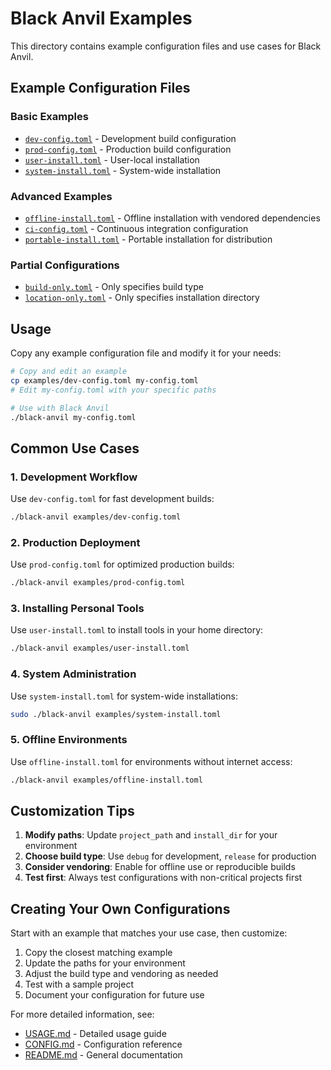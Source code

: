 # Black Anvil Examples

This directory contains example configuration files and use cases for Black Anvil.

## Example Configuration Files

### Basic Examples

- [`dev-config.toml`](dev-config.toml) - Development build configuration
- [`prod-config.toml`](prod-config.toml) - Production build configuration  
- [`user-install.toml`](user-install.toml) - User-local installation
- [`system-install.toml`](system-install.toml) - System-wide installation

### Advanced Examples

- [`offline-install.toml`](offline-install.toml) - Offline installation with vendored dependencies
- [`ci-config.toml`](ci-config.toml) - Continuous integration configuration
- [`portable-install.toml`](portable-install.toml) - Portable installation for distribution

### Partial Configurations

- [`build-only.toml`](build-only.toml) - Only specifies build type
- [`location-only.toml`](location-only.toml) - Only specifies installation directory

## Usage

Copy any example configuration file and modify it for your needs:

```bash
# Copy and edit an example
cp examples/dev-config.toml my-config.toml
# Edit my-config.toml with your specific paths

# Use with Black Anvil
./black-anvil my-config.toml
```

## Common Use Cases

### 1. Development Workflow

Use `dev-config.toml` for fast development builds:

```bash
./black-anvil examples/dev-config.toml
```

### 2. Production Deployment

Use `prod-config.toml` for optimized production builds:

```bash
./black-anvil examples/prod-config.toml
```

### 3. Installing Personal Tools

Use `user-install.toml` to install tools in your home directory:

```bash
./black-anvil examples/user-install.toml
```

### 4. System Administration

Use `system-install.toml` for system-wide installations:

```bash
sudo ./black-anvil examples/system-install.toml
```

### 5. Offline Environments

Use `offline-install.toml` for environments without internet access:

```bash
./black-anvil examples/offline-install.toml
```

## Customization Tips

1. **Modify paths**: Update `project_path` and `install_dir` for your environment
2. **Choose build type**: Use `debug` for development, `release` for production  
3. **Consider vendoring**: Enable for offline use or reproducible builds
4. **Test first**: Always test configurations with non-critical projects first

## Creating Your Own Configurations

Start with an example that matches your use case, then customize:

1. Copy the closest matching example
2. Update the paths for your environment
3. Adjust the build type and vendoring as needed
4. Test with a sample project
5. Document your configuration for future use

For more detailed information, see:
- [USAGE.md](../USAGE.md) - Detailed usage guide
- [CONFIG.md](../CONFIG.md) - Configuration reference
- [README.md](../README.md) - General documentation